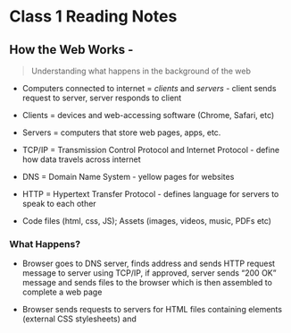 # Class 1 Reading Notes

## How the Web Works - 

> Understanding what happens in the background of the web
- Computers connected to internet = *clients* and *servers* - client sends request to server, server responds to client

- Clients = devices and web-accessing software (Chrome, Safari, etc)

- Servers = computers that store web pages, apps, etc. 

- TCP/IP = Transmission Control Protocol and Internet Protocol - define how data travels across internet

- DNS = Domain Name System - yellow pages for websites

- HTTP = Hypertext Transfer Protocol - defines language for servers to speak to each other

- Code files (html, css, JS); Assets (images, videos, music, PDFs etc)

### What Happens? 

- Browser goes to DNS server, finds address and sends HTTP request message to server using TCP/IP, if approved, server sends “200 OK” message and sends files to the browser which is then assembled to complete a web page

- Browser sends requests to servers for HTML files containing <link> elements (external CSS stylesheets) and <script> elements (external JS scripts) - order is important! - generates DOM tree for parsed HTML, generates CSSOM structure from parsed CSS, compiles and executes parsed JS - as this is done the user sees the visual representation of all these elements and can interact with it

- DNS - makes a web address (like google.com) that matches the IP address of the website that looks something like 64.345.234.98
Components of website sent in smaller chunks so exchange is faster and website more efficient

## Website Design and Process -

> What does the website look like? What does it do and how do users aesthetically interact with the information it provides?

- Ask yourself what is your website about? What info is presented on the subject - write title and paragraph, maybe an image -What does the website look like? 

- Adding images - add filter to google image search to avoid copyright infringement by clicking **Tools** button then **Usage rights** option, choose **Creative Commons License** – find an image, right click and save image as OR copy image’s web address
   
## JavaScript Basics - What is JavaScript? 

> JS adds interaction to the webpage, can create games, identify behavior responses between users and webpages, create data forms, buttons that are interactive, and create animation. 

- Functionality includes browser APIs (to create HTML and CSS, generate 3D graphics, etc) 3rd party APIs to include functionality from other sites (like Twitter, Facebook, IG) and 3rd party frameworks

- *browser reads code in order it appears in file*

- *Variable* is a container that stores value, declared with the “let” keyword followed by the name you give the variable (Ex. let myVariable;) ← can give the variable a value (ex. myVariable = Bob”; **or** let myVariable = “Bob”;) → after assigning value to variable, can change it later in the code. Variables are necessary to do anything dynamic like personalize a page greeting or change an image in an image gallery or customize a data entry box

- String - signified by ‘ ‘ or “ “ around the value (ex) let myVariable = “Bob”; → “Bob” is the string.

- Number - doesn’t have quotation marks (ex) let myVariable = 10; 

- Boolean - a true/false sort of statement

- Array - allows to store multiple values in a single reference (ex) let myVariable = [1,’Bob’10];

- Object - can be anything (Ex) let myVariable = document.querySelectgor(‘h1’); (or any above examples)

1. POEM?

2. Browser sends requests to servers for HTML files containing <link> elements (external CSS stylesheets) and <script> elements (external JS scripts) - order is important! - generates DOM tree for parsed HTML, generates CSSOM structure from parsed CSS, compiles and executes parsed JS - Components of website sent in smaller chunks so exchange is faster and website more efficient

3. Adding images - add filter to google image search to avoid copyright infringement by clicking **Tools** button then **Usage rights** option, choose **Creative Commons License** – find an image, right click and save image as OR copy image’s web address

4. Strings and Numbers are types of values that can attributed to a variable, a sting differs from a number in that it is encased with ‘ ‘ or “ “ → let myVariable = “10”;  is a sting whereas let myVariable = 10; is a number

5. Variable is a container that stores value, declared with “let” keyword followed by the name you give the variable (Ex. let myVariable;) ← can give the variable a value (ex. myVariable = Bob”; **or** let myVariable = “Bob”;) → after assigning value to variable, can change it later in the code. Variables are necessary to do anything dynamic like personalize a page greeting or change an image in an image gallery or customize a data entry box


## HTML

> HTML tells the browser how to structure a web page - consists of elements and tags

- Anatomy of HTML consists of opening tag, content, closing tag (<p>Hello World!</p>)

- Nesting - elements placed within other elements

- Block vs Inline elements - block elements = <heading><li><nav> or <footer> - create a new line; inline elements are contained within block elements(<a> creates hyperlink, <em> or <strong> create emphasis; do not create a new line

- Void elements do not contain closing tag (ex, <img>)

- *Attributes* -  extra info about the element that won’t appear in the content. For example, class attribute targets element with style info - should have space, equal sign, and value wrapped in quotations (ex, <p class=”editor-note”>Hello World</p>

- <a> anchor tag - can have number of attributes including **href**, **title**, **target** (displays link in a new tab)
ex) <p>A link to my <a href="https://www.mozilla.org/" title="The Mozilla homepage" target="_blank">favorite website</a>.</p>

- Boolean attributes = those without values, can only have one value which is the same as the attribute name. 

### Anatomy of HTML document 

> !DOCTYPE html> starts every page
- <html></html> is the root element, wraps all content on the page

- <head></head> container for everything that isn’t content shown to viewer (like <title></title> or keywords or page description for search results or CSS, etc)

- <meta> element contains metadata like <base> <script> <link> <style>; <charset> attribute sets character set for document to UTF-8 which includes most characeers from majority of written languages *(<meta charset=”utf-8”>*

- <title> sets title of page that appears in tab the page is loaded in. 

- <body></body> contains all content displayed on page

### Website Structure

- Header, nav bar, main content, sidebar (<aside>), footer

- HTML ELEMENTS - main, used once per page inside body. <article> encloses a block of related content that makes sense without the rest of the  content of the page like a blog post while <section> groups together a part of the page that makes up a single piece of the functionality like a set of article headlines or a theme. <article>s can be broken up into different <section>s and visa versa, header (intro content) nav bar to secondary links, and footer

- non-semantic wrappers - <div> <span> 

### Metadata in HTML

- <title> appears in bookmark tab or in tab when you open a webpage in browser, <h1> is part of the content of the page is is top level heading to body content

- Specifying description with metadata including keywords relating to content of the page is useful in making the page appear higher in search engines 

1. Attribute = extra info about the element that won’t appear in the content. For example, class attribute targets element with style info

2. Anatomy of HTML element - consists of opening tag, content, closing tag (ex. <p>Hello World!</p>

3. <article> encloses a block of related content that makes sense without the rest of the  content of the page like a blog post while <section> groups together a part of the page that makes up a single piece of the functionality like a set of article headlines or a theme. <article>s can be broken up into different <section>s and visa versa

4. A typical web page structure contains the following elements: header, navigation bar, main content, sidebar and a footer (<header></header>, </nav></nav>, <main></main>, <aside</aside>, <footer></footer>)

5. <meta> element contains metadata like <base> <title><script> <link> <style>; <charset> attribute sets character set for document to UTF-8 which includes most characeers from majority of written languages *(<meta charset=”utf-8”>*



## Miscellaneous

### Designing a website

1. First step to designing a website is **product ideation** where essential questions must be answered: what do I want to accomplish? How will my website help me reach my goals? What needs to be done, in what order, to reach my goals? 

2. Most important question to answer when designing a website is “What do I want to accomplish?” because this question drives everything else. List all the goals you want to reach and prioritize from most to least important. 

### Semantic

> *semantics* = meaning of a piece of code – name describes data (ex. <article>, <footer>, <header>, <main>, <nav>)

1. You use an <h1> element over a <span> element to display top level heading because by default, most browser’s stylesheets will style an <h1> element with a large font size to make it **look** like a heading. <span> will render it to look like a top level heading, it has no semantic value and is just a presentation which is CSS’s job. HTML should be coded to represent data, not presentation. 

2. Benefit of using semantic tags in HTML? Good for SEO, search engines will consider it as important key words to influence a page's reach. Screen readers can use it to help visually impaired users. Finding blocks of meaningful code is easier than searching through div’s. The names of semantic tags describe the data being populated. 

### JavaScript

1. Two things that require JS in the browser are browser APIs (built into web browsers) and 3rd party APIs (not built into browsers but can grab their code and info from somewhere else on the web like Google Maps or Twitter).

2. Add JS to an HTML document by using the <script> element and adding the JS file within your <head> tag.
